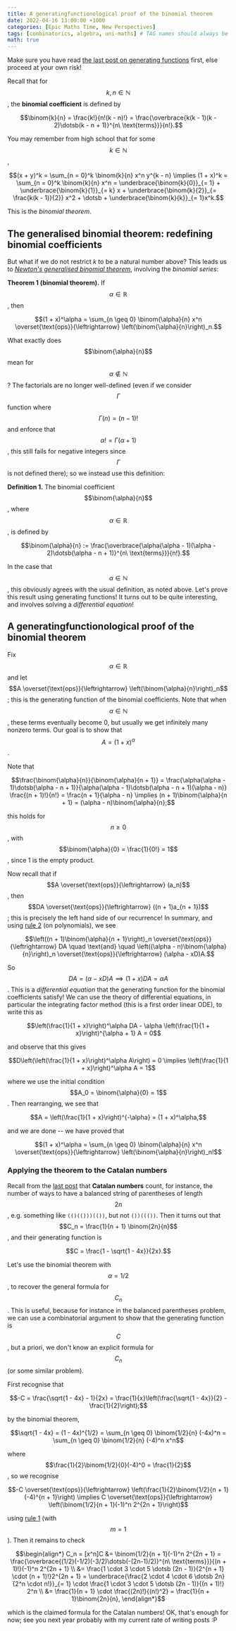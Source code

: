 ```yaml
---
title: A generatingfunctionological proof of the binomial theorem
date: 2022-04-16 13:00:00 +1000
categories: [Epic Maths Time, New Perspectives]
tags: [combinatorics, algebra, uni-maths] # TAG names should always be lowercase
math: true
---
```


Make sure you have read [the last post on generating functions](https://subjunctivequaver.github.io/posts/generatingfunctionological-proof-geometric-arithmetic-sequences/) first, else proceed at your own risk!

Recall that for $$k,n \in \mathbb{N}$$, the **binomial coefficient** is defined by

$$\binom{k}{n} = \frac{k!}{n!(k - n)!} = \frac{\overbrace{k(k - 1)(k - 2)\dotsb(k - n + 1)}^{n\ \text{terms}}}{n!}.$$

You may remember from high school that for some $$k \in \mathbb{N}$$,

$$(x + y)^k = \sum_{n = 0}^k \binom{k}{n} x^n y^{k - n} \implies (1 + x)^k = \sum_{n = 0}^k \binom{k}{n} x^n = \underbrace{\binom{k}{0}}_{= 1} + \underbrace{\binom{k}{1}}_{= k} x + \underbrace{\binom{k}{2}}_{= \frac{k(k - 1)}{2}} x^2 + \dotsb + \underbrace{\binom{k}{k}}_{= 1}x^k.$$

This is the *binomial theorem*.

## The generalised binomial theorem: redefining binomial coefficients

But what if we do not restrict $k$ to be a natural number above? This leads us to [*Newton's generalised binomial theorem*](https://en.wikipedia.org/wiki/Binomial_theorem#Newton's_generalized_binomial_theorem), involving the *binomial series*:

**Theorem 1 (binomial theorem).** If $$\alpha \in \mathbb{R}$$, then

$$(1 + x)^\alpha = \sum_{n \geq 0} \binom{\alpha}{n} x^n \overset{\text{ops}}{\leftrightarrow} \left(\binom{\alpha}{n}\right)_n.$$

What exactly does $$\binom{\alpha}{n}$$ mean for $$\alpha \not\in \mathbb{N}$$? The factorials are no longer well-defined (even if we consider $$\Gamma$$ function where $$\Gamma(n) = (n - 1)!$$ and enforce that $$\alpha! = \Gamma(\alpha + 1)$$, this still fails for negative integers since $$\Gamma$$ is not defined there); so we instead use this definition:

**Definition 1.** The binomial coefficient $$\binom{\alpha}{n}$$, where $$\alpha \in \mathbb{R}$$, is defined by

$$\binom{\alpha}{n} := \frac{\overbrace{\alpha(\alpha - 1)(\alpha - 2)\dotsb(\alpha - n + 1)}^{n\ \text{terms}}}{n!}.$$

In the case that $$\alpha \in \mathbb{N}$$, this obviously agrees with the usual definition, as noted above. Let's prove this result using generating functions! It turns out to be quite interesting, and involves solving a *differential equation*!

## A generatingfunctionological proof of the binomial theorem

Fix $$\alpha \in \mathbb{R}$$ and let $$A \overset{\text{ops}}{\leftrightarrow} \left(\binom{\alpha}{n}\right)_n$$; this is the generating function of the binomial coefficients. Note that when $$\alpha \in \mathbb{N}$$, these terms eventually become 0, but usually we get infinitely many nonzero terms. Our goal is to show that $$A = (1 + x)^\alpha$$.

Note that

$$\frac{\binom{\alpha}{n}}{\binom{\alpha}{n + 1}} = \frac{\alpha(\alpha - 1)\dotsb(\alpha - n + 1)}{\alpha(\alpha - 1)\dotsb(\alpha - n + 1)(\alpha - n)} \frac{(n + 1)!}{n!} = \frac{n + 1}{\alpha - n} \implies (n + 1)\binom{\alpha}{n + 1} = (\alpha - n)\binom{\alpha}{n};$$

this holds for $$n \geq 0$$, with $$\binom{\alpha}{0} = \frac{1}{0!} = 1$$, since 1 is the empty product.

Now recall that if $$A \overset{\text{ops}}{\leftrightarrow} (a_n)$$, then $$DA \overset{\text{ops}}{\leftrightarrow} ((n + 1)a_{n + 1})$$; this is precisely the left hand side of our recurrence! In summary, and using [rule 2](https://subjunctivequaver.github.io/posts/generatingfunctionological-proof-geometric-arithmetic-sequences/) (on polynomials), we see

$$\left((n + 1)\binom{\alpha}{n + 1}\right)_n \overset{\text{ops}}{\leftrightarrow} DA \quad \text{and} \quad \left((\alpha - n)\binom{\alpha}{n}\right)_n \overset{\text{ops}}{\leftrightarrow} (\alpha - xD)A.$$

So $$DA = (\alpha - xD)A \implies (1 + x)DA = \alpha A$$. This is a *differential equation* that the generating function for the binomial coefficients satisfy! We can use the theory of differential equations, in particular the integrating factor method (this is a first order linear ODE), to write this as

$$\left(\frac{1}{1 + x}\right)^\alpha DA - \alpha \left(\frac{1}{1 + x}\right)^{\alpha + 1} A = 0$$

and observe that this gives

$$D\left(\left(\frac{1}{1 + x}\right)^\alpha A\right) = 0 \implies \left(\frac{1}{1 + x}\right)^\alpha A = 1$$

where we use the initial condition $$A_0 = \binom{\alpha}{0} = 1$$. Then rearranging, we see that

$$A = \left(\frac{1}{1 + x}\right)^{-\alpha} = (1 + x)^\alpha,$$

and we are done -- we have proved that

$$(1 + x)^\alpha = \sum_{n \geq 0} \binom{\alpha}{n} x^n \overset{\text{ops}}{\leftrightarrow} \left(\binom{\alpha}{n}\right)_n!$$

### Applying the theorem to the Catalan numbers

Recall from the [last post](https://subjunctivequaver.github.io/posts/generatingfunctionological-proof-geometric-arithmetic-sequences/) that **Catalan numbers** count, for instance, the number of ways to have a balanced string of parentheses of length $$2n$$, e.g. something like `(()(()))(())`, but not `())((())`. Then it turns out that $$C_n = \frac{1}{n + 1} \binom{2n}{n}$$, and their generating function is

$$C = \frac{1 - \sqrt{1 - 4x}}{2x}.$$

Let's use the binomial theorem with $$\alpha = 1/2$$, to recover the general formula for $$C_n$$. This is useful, because for instance in the balanced parentheses problem, we can use a combinatorial argument to show that the generating function is $$C$$, but a priori, we don't know an explicit formula for $$C_n$$ (or some similar problem).

First recognise that

$$-C = \frac{\sqrt{1 - 4x} - 1}{2x} = \frac{1}{x}\left(\frac{\sqrt{1 - 4x}}{2} - \frac{1}{2}\right);$$

by the binomial theorem,

$$\sqrt{1 - 4x} = (1 - 4x)^{1/2} = \sum_{n \geq 0} \binom{1/2}{n} (-4x)^n = \sum_{n \geq 0} \binom{1/2}{n} (-4)^n x^n$$

where $$\frac{1}{2}\binom{1/2}{0}(-4)^0 = \frac{1}{2}$$, so we recognise

$$-C \overset{\text{ops}}{\leftrightarrow} \left(\frac{1}{2}\binom{1/2}{n + 1}(-4)^{n + 1}\right) \implies C \overset{\text{ops}}{\leftrightarrow} \left(\binom{1/2}{n + 1}(-1)^n 2^{2n + 1}\right)$$

using [rule 1](https://subjunctivequaver.github.io/posts/generatingfunctionological-proof-geometric-arithmetic-sequences/) (with $$m = 1$$). Then it remains to check

$$\begin{align*}
C_n = [x^n]C &= \binom{1/2}{n + 1}(-1)^n 2^{2n + 1} = \frac{\overbrace{(1/2)(-1/2)(-3/2)\dotsb(-(2n-1)/2)}^{n\ \text{terms}}}{(n + 1)!}(-1)^n 2^{2n + 1} \\
&= \frac{1 \cdot 3 \cdot 5 \dotsb (2n - 1)}{2^{n + 1} \cdot (n + 1)!}2^{2n + 1} = \underbrace{\frac{2 \cdot 4 \cdot 6 \dotsb 2n}{2^n \cdot n!}}_{= 1} \cdot \frac{1 \cdot 3 \cdot 5 \dotsb (2n - 1)}{(n + 1)!} 2^n \\
&= \frac{1}{n + 1} \cdot \frac{(2n)!}{(n!)^2} = \frac{1}{n + 1}\binom{2n}{n},
\end{align*}$$

which is the claimed formula for the Catalan numbers! OK, that's enough for now; see you next year probably with my current rate of writing posts :P
